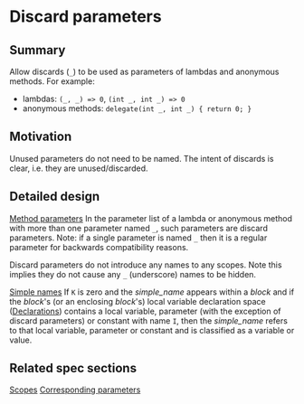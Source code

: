 # Discard parameters

## Summary

Allow discards (`_`) to be used as parameters of lambdas and anonymous methods.
For example:
- lambdas: `(_, _) => 0`, `(int _, int _) => 0`
- anonymous methods: `delegate(int _, int _) { return 0; }`

## Motivation

Unused parameters do not need to be named. The intent of discards is clear, i.e. they are unused/discarded.

## Detailed design

[Method parameters](https://github.com/dotnet/csharplang/blob/master/spec/classes.md#method-parameters)
In the parameter list of a lambda or anonymous method with more than one parameter named `_`, such parameters are discard parameters.
Note: if a single parameter is named `_` then it is a regular parameter for backwards compatibility reasons.

Discard parameters do not introduce any names to any scopes.
Note this implies they do not cause any `_` (underscore) names to be hidden.

[Simple names](https://github.com/dotnet/csharplang/blob/master/spec/expressions.md#simple-names)
If `K` is zero and the *simple_name* appears within a *block* and if the *block*'s (or an enclosing *block*'s) local variable declaration space ([Declarations](basic-concepts.md#declarations)) contains a local variable, parameter (with the exception of discard parameters) or constant with name `I`, then the *simple_name* refers to that local variable, parameter or constant and is classified as a variable or value.

## Related spec sections
[Scopes](https://github.com/dotnet/csharplang/blob/master/spec/basic-concepts.md#scopes)
[Corresponding parameters](https://github.com/dotnet/csharplang/blob/master/spec/expressions.md#corresponding-parameters)
